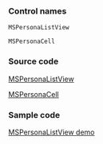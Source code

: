 ### Control names

`MSPersonaListView`

`MSPersonaCell`

### Source code

[MSPersonaListView](https://github.com/OfficeDev/ui-fabric-ios/blob/master/OfficeUIFabric/People%20Picker/MSPersonaListView.swift)

[MSPersonaCell](https://github.com/OfficeDev/ui-fabric-ios/blob/master/OfficeUIFabric/People%20Picker/MSPersonaCell.swift)

### Sample code

[MSPersonaListView demo](https://github.com/OfficeDev/ui-fabric-ios/blob/master/OfficeUIFabric.Demo/OfficeUIFabric.Demo/Demos/MSPersonaListViewDemoController.swift)
